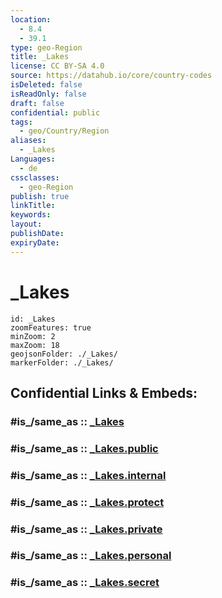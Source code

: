 ```yaml
---
location:
  - 8.4
  - 39.1
type: geo-Region
title: _Lakes
license: CC BY-SA 4.0
source: https://datahub.io/core/country-codes
isDeleted: false
isReadOnly: false
draft: false
confidential: public
tags:
  - geo/Country/Region
aliases:
  - _Lakes
Languages:
  - de
cssclasses:
  - geo-Region
publish: true
linkTitle:
keywords:
layout:
publishDate:
expiryDate:
---
```


# _Lakes

```leaflet
id: _Lakes
zoomFeatures: true 
minZoom: 2 
maxZoom: 18
geojsonFolder: ./_Lakes/
markerFolder: ./_Lakes/
```


## Confidential Links & Embeds: 

### #is_/same_as :: [_Lakes](/_Standards/Earth/Continent/Africa/Africa~East/Ethiopia/Regions~Ethiopia/Oromiya/_Lakes.md) 

### #is_/same_as :: [_Lakes.public](/_public/Earth/Continent/Africa/Africa~East/Ethiopia/Regions~Ethiopia/Oromiya/_Lakes.public.md) 

### #is_/same_as :: [_Lakes.internal](/_internal/Earth/Continent/Africa/Africa~East/Ethiopia/Regions~Ethiopia/Oromiya/_Lakes.internal.md) 

### #is_/same_as :: [_Lakes.protect](/_protect/Earth/Continent/Africa/Africa~East/Ethiopia/Regions~Ethiopia/Oromiya/_Lakes.protect.md) 

### #is_/same_as :: [_Lakes.private](/_private/Earth/Continent/Africa/Africa~East/Ethiopia/Regions~Ethiopia/Oromiya/_Lakes.private.md) 

### #is_/same_as :: [_Lakes.personal](/_personal/Earth/Continent/Africa/Africa~East/Ethiopia/Regions~Ethiopia/Oromiya/_Lakes.personal.md) 

### #is_/same_as :: [_Lakes.secret](/_secret/Earth/Continent/Africa/Africa~East/Ethiopia/Regions~Ethiopia/Oromiya/_Lakes.secret.md)

